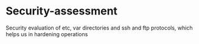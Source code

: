 # Security-assessment
Security evaluation of etc, var directories and ssh and ftp protocols, which helps us in hardening operations
